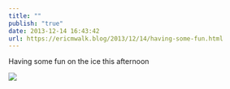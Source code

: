 ```yaml
---
title: ""
publish: "true"
date: 2013-12-14 16:43:42
url: https://ericmwalk.blog/2013/12/14/having-some-fun.html
---
```


Having some fun on the ice this afternoon

![](https://ericmwalk.blog/uploads/2022/f582c20dee.jpg)
